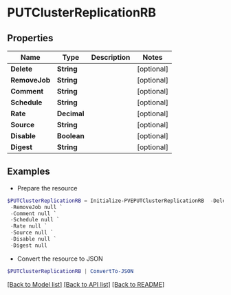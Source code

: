 # PUTClusterReplicationRB
## Properties

Name | Type | Description | Notes
------------ | ------------- | ------------- | -------------
**Delete** | **String** |  | [optional] 
**RemoveJob** | **String** |  | [optional] 
**Comment** | **String** |  | [optional] 
**Schedule** | **String** |  | [optional] 
**Rate** | **Decimal** |  | [optional] 
**Source** | **String** |  | [optional] 
**Disable** | **Boolean** |  | [optional] 
**Digest** | **String** |  | [optional] 

## Examples

- Prepare the resource
```powershell
$PUTClusterReplicationRB = Initialize-PVEPUTClusterReplicationRB  -Delete null `
 -RemoveJob null `
 -Comment null `
 -Schedule null `
 -Rate null `
 -Source null `
 -Disable null `
 -Digest null
```

- Convert the resource to JSON
```powershell
$PUTClusterReplicationRB | ConvertTo-JSON
```

[[Back to Model list]](../README.md#documentation-for-models) [[Back to API list]](../README.md#documentation-for-api-endpoints) [[Back to README]](../README.md)

